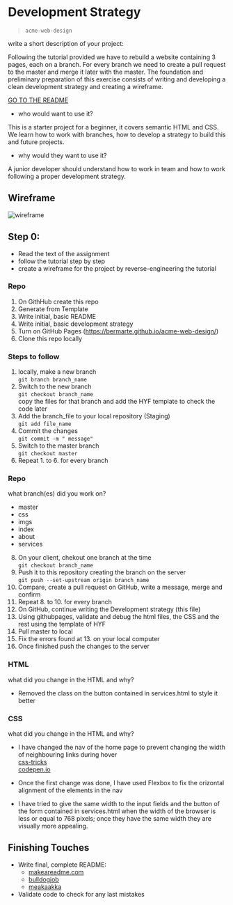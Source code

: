 # Development Strategy

> `acme-web-design`

write a short description of your project:

Following the tutorial provided we have to rebuild a website containing 3 pages, each on a branch. For every branch we need to create a pull request to the master and merge it later with the master. The foundation and preliminary preparation of this exercise consists of writing and developing a clean development strategy and creating a wireframe.   

[GO TO THE README](README.md)

- who would want to use it?  

This is a starter project for a beginner, it covers semantic HTML and CSS. We learn how to work with branches, how to develop a strategy to build this and future projects.
- why would they want to use it?  

A junior developer should understand how to work in team and how to work following a proper development strategy.
## Wireframe

<!-- include a wireframe for your project in this repository, and display it here -->
<!-- wireframe.cc is a good site for getting started with wireframes -->
![wireframe]()

## Step 0:
* Read the text of the assignment
* follow the tutorial step by step
* create a wireframe for the project by reverse-engineering the tutorial

### Repo

1. On GithHub create this repo
1. Generate from Template
1. Write initial, basic README
1. Write initial, basic development strategy
1. Turn on GitHub Pages (https://bermarte.github.io/acme-web-design/)
1. Clone this repo locally

### Steps to follow

1. locally, make a new branch  
   `git branch branch_name`
2. Switch to the new branch  
  `git checkout branch_name`   
   copy the files for that branch and add the HYF template to check the code later   
3. Add the branch_file to your local repository (Staging)  
   `git add file_name`
4. Commit the changes  
  `git commit -m " message"`
6. Switch to the master branch  
  `git checkout master`
7. Repeat 1. to 6. for every branch


### Repo

what branch(es) did you work on?
- master 
- css
- imgs
- index  
- about  
- services

8. On your client, chekout one branch at the time   
 `git checkout branch_name`
9. Push it to this repository creating the branch on the server     
 `git push --set-upstream origin branch_name`
10. Compare, create a pull request on GitHub, write a message, merge and confirm
11. Repeat 8. to 10. for every branch
12. On GitHub, continue writing the Development strategy (this file) 
13. Using githubpages, validate and debug the html files, the CSS and the rest using the template of HYF
14. Pull master to local
15. Fix the errors found at 13. on your local computer
16. Once finished push the changes to the server

### HTML

what did you change in the HTML and why?
* Removed the class on the button contained in services.html to style it better

### CSS
what did you change in the HTML and why?
* I have changed the nav of the home page to prevent changing the width of neighbouring links during hover  
[css-tricks](https://css-tricks.com/bold-on-hover-without-the-layout-shift/)  
[codepen.io](https://codepen.io/hexagoncircle/pen/WNrYPLo)  

* Once the first change was done, I have used Flexbox to fix the orizontal alignment of the elements in the nav

* I have tried to give the same width to the input fields and the button of the form contained in services.html when the width of the browser is less or equal to 768 pixels; once they have the same width they are visually more appealing.

## Finishing Touches

- Write final, complete README:
  - [makeareadme.com](https://www.makeareadme.com/)
  - [bulldogjob](https://bulldogjob.com/news/449-how-to-write-a-good-readme-for-your-github-project)
  - [meakaakka](https://medium.com/@meakaakka/a-beginners-guide-to-writing-a-kickass-readme-7ac01da88ab3)
- Validate code to check for any last mistakes
